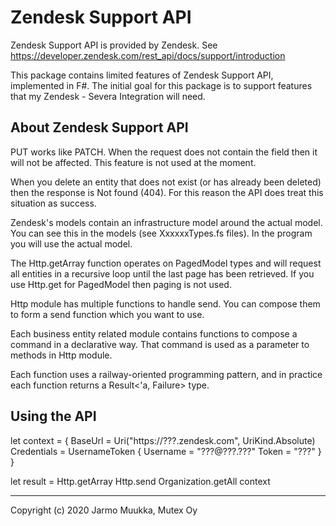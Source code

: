 # Zendesk Support API

Zendesk Support API is provided by Zendesk. See https://developer.zendesk.com/rest_api/docs/support/introduction

This package contains limited features of Zendesk Support API, implemented in F#. The initial goal for this package is to support features that my Zendesk - Severa Integration will need.

## About Zendesk Support API

PUT works like PATCH. When the request does not contain the field then it will not be affected. This feature is not used at the moment.

When you delete an entity that does not exist (or has already been deleted) then the response is Not found (404). For this reason the API does treat this situation as success.

Zendesk's models contain an infrastructure model around the actual model. You can see this in the models (see XxxxxxTypes.fs files). In the program you will use the actual model.

The Http.getArray function operates on PagedModel types and will request all entities in a recursive loop until the last page has been retrieved. If you use Http.get for PagedModel then paging is not used.

Http module has multiple functions to handle send. You can compose them to form a send function which you want to use.

Each business entity related module contains functions to compose a command in a declarative way. That command is used as a parameter to methods in Http module.

Each function uses a railway-oriented programming pattern, and in practice each function returns a Result<'a, Failure> type.

## Using the API

let context =
    {
        BaseUrl = Uri("https://???.zendesk.com", UriKind.Absolute)
        Credentials = UsernameToken {
            Username = "???@???.???"
            Token = "???"
        }
    }

let result = Http.getArray Http.send Organization.getAll context

------

Copyright (c) 2020 Jarmo Muukka, Mutex Oy

